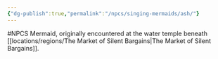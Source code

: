 ```yaml
---
{"dg-publish":true,"permalink":"/npcs/singing-mermaids/ash/"}
---
```


#NPCS 
Mermaid, originally encountered at the water temple beneath [[locations/regions/The Market of Silent Bargains\|The Market of Silent Bargains]].